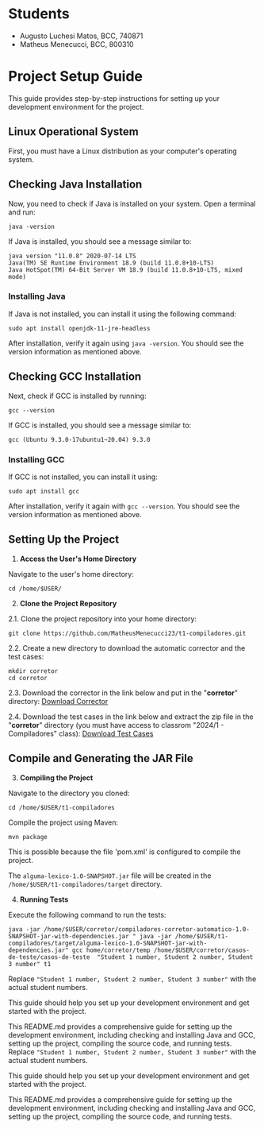 # Students
- Augusto Luchesi Matos, BCC, 740871
- Matheus Menecucci, BCC, 800310

# Project Setup Guide

This guide provides step-by-step instructions for setting up your development environment for the project.

## Linux Operational System

First, you must have a Linux distribution as your computer's operating system.

## Checking Java Installation

Now, you need to check if Java is installed on your system. Open a terminal and run:
```
java -version
```

If Java is installed, you should see a message similar to:

```
java version "11.0.8" 2020-07-14 LTS
Java(TM) SE Runtime Environment 18.9 (build 11.0.8+10-LTS)
Java HotSpot(TM) 64-Bit Server VM 18.9 (build 11.0.8+10-LTS, mixed mode)
```

### Installing Java

If Java is not installed, you can install it using the following command:
```
sudo apt install openjdk-11-jre-headless
```


After installation, verify it again using `java -version`. You should see the version information as mentioned above.

## Checking GCC Installation

Next, check if GCC is installed by running:
```
gcc --version
```

If GCC is installed, you should see a message similar to:

```
gcc (Ubuntu 9.3.0-17ubuntu1~20.04) 9.3.0
```

### Installing GCC

If GCC is not installed, you can install it using:
```
sudo apt install gcc
```


After installation, verify it again with `gcc --version`. You should see the version information as mentioned above.

## Setting Up the Project

1. **Access the User's Home Directory**

Navigate to the user's home directory:
```
cd /home/$USER/
```


2. **Clone the Project Repository**

2.1. Clone the project repository into your home directory:
```
git clone https://github.com/MatheusMenecucci23/t1-compiladores.git
```

2.2. Create a new directory to download the automatic corrector and the test cases:

```
mkdir corretor
cd corretor
```

2.3. Download the corrector in the link below and put in the "**corretor**" directory:
[Download Corrector](https://github.com/dlucredio/compiladores-corretor-automatico/blob/master/target/compiladores-corretor-automatico-1.0-SNAPSHOT-jar-with-dependencies.jar)

2.4. Download the test cases in the link below and extract the zip file in the "**corretor**" directory (you must have access to classrom "2024/1 - Compiladores" class):
[Download Test Cases](https://classroom.google.com/u/1/c/NjU2MjEyMDA5MDA2/m/NjU2MjEyMDA5MDI2/details)


## Compile and Generating the JAR File

3. **Compiling the Project**

Navigate to the directory you cloned:
```
cd /home/$USER/t1-compiladores
```

Compile the project using Maven:
```
mvn package
```
This is possible because the file 'pom.xml' is configured to compile the project.

The `alguma-lexico-1.0-SNAPSHOT.jar` file will be created in the `/home/$USER/t1-compiladores/target` directory.

4. **Running Tests**

Execute the following command to run the tests:
```
java -jar /home/$USER/corretor/compiladores-corretor-automatico-1.0-SNAPSHOT-jar-with-dependencies.jar " java -jar /home/$USER/t1-compiladores/target/alguma-lexico-1.0-SNAPSHOT-jar-with-dependencies.jar" gcc home/corretor/temp /home/$USER/corretor/casos-de-teste/casos-de-teste  "Student 1 number, Student 2 number, Student 3 number" t1
```

Replace `"Student 1 number, Student 2 number, Student 3 number"` with the actual student numbers.

This guide should help you set up your development environment and get started with the project.

This README.md provides a comprehensive guide for setting up the development environment, including checking and installing Java and GCC, setting up the project, compiling the source code, and running tests.
Replace `"Student 1 number, Student 2 number, Student 3 number"` with the actual student numbers.

This guide should help you set up your development environment and get started with the project.

This README.md provides a comprehensive guide for setting up the development environment, including checking and installing Java and GCC, setting up the project, compiling the source code, and running tests.

